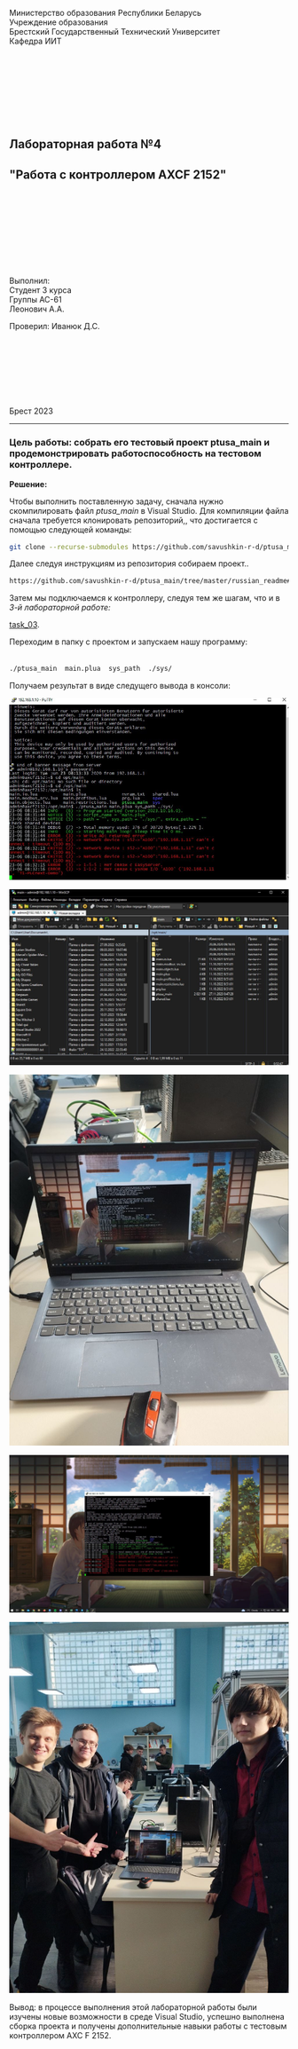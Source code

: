 Министерство образования Республики Беларусь  
Учреждение образования   
Брестский Государственный Технический Университет  
Кафедра ИИТ
<br/><br/><br/><br/><br/><br/><br/><br/><br/>
## Лабораторная работа №4
## "Работа с контроллером AXCF 2152"
<br/><br/><br/><br/><br/><br/><br/><br/><br/>
Выполнил:  
Студент 3 курса  
Группы АС-61  
Леонович А.А.  

Проверил:
Иванюк Д.С.
<br/><br/><br/><br/><br/><br/><br/><br/><br/>
Брест 2023

---

### Цель работы: собрать его тестовый проект ptusa_main и продемонстрировать работоспособность на тестовом контроллере.</p>

<p> <strong>Решение:</strong> </p>

<p>Чтобы выполнить поставленную задачу, сначала нужно скомпилировать файл <em>ptusa_main</em> в Visual Studio. Для компиляции файла сначала требуется клонировать репозиторий,, что достигается с помощью следующей команды:</p>

 ``` bash
git clone --recurse-submodules https://github.com/savushkin-r-d/ptusa_main.git 
```

<p>Далее следуя инструкциям из репозитория собираем проект..</p>

``` bash
https://github.com/savushkin-r-d/ptusa_main/tree/master/russian_readme#%D0%BA%D0%B0%D0%BA-%D1%81%D0%BE%D0%B1%D1%80%D0%B0%D1%82%D1%8C-%D0%BF%D1%80%D0%BE%D0%B5%D0%BA%D1%82
```

<p>Затем мы подключаемся к контроллеру, следуя тем же шагам, что и в <em>3-й лабораторной работе:</em> </p>

[task_03](../../task_03/doc/readme.md).

<p>Переходим в папку с проектом и запускаем нашу программу:</p>

``` bash

./ptusa_main  main.plua  sys_path  ./sys/

```

<p>Получаем результат в виде следущего вывода в консоли: </p>

![](images/console.png)

![](images/main-admin.png)

![](images/notebookscreen.png)

![](images/screenshot_workpage.png)

![](images/together.png)

 Вывод: в процессе выполнения этой лабораторной работы были изучены новые возможности в среде Visual Studio, успешно выполнена сборка проекта и получены дополнительные навыки работы с тестовым контроллером AXC F 2152.